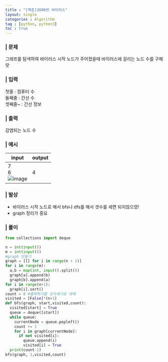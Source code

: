 ```yaml
---
title : "[백준]2606번 바이러스"
layout: single
categories : Algorithm
tag : [python, python3]
toc : true
---
```


### | 문제
그래프를 탐색하여 바이러스 시작 노드가 주어졌을때 바이러스에 걸리는 노드 수를 구해랏

### | 입력
첫줄 : 컴퓨터 수  
둘째줄 : 간선 수  
셋째줄~ : 간선 정보

### | 출력
감염되는 노드 수

### | 예시
|**input**|**output**|
|---|---|
|7<br>6<br>![image](https://user-images.githubusercontent.com/75241542/161702168-0e8974ec-679a-4999-8308-2383c1cb0cc1.png)|4|

### | 발상
- 바이러스 시작 노드로 해서 bfs나 dfs를 해서 갯수를 세면 되지않으깡!
- graph 정리가 중요
### | 풀이
```python
from collections import deque

n = int(input())
m = int(input())
#graph 만들기
graph = [[] for i in range(n + 1)]
for i in range(m):
  a,b = map(int, input().split())
  graph[a].append(b)
  graph[b].append(a)
for i in range(n+1):
  graph[i].sort()
count = 0 #출력하기를 숫자세기로 대체
visited = [False]*(n+1)
def bfs(graph, start,visited,count):
  visited[start] = True
  queue = deque([start])
  while queue:
    currentNode = queue.popleft()
    count += 1
    for i in graph[currentNode]:
      if not visited[i]:
        queue.append(i)
        visited[i] = True
  print(count-1)
bfs(graph, 1,visited,count)
```
